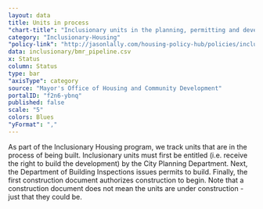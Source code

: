 ```yaml
---
layout: data
title: Units in process
"chart-title": "Inclusionary units in the planning, permitting and development process as of 2014 Q1"
category: "Inclusionary-Housing"
"policy-link": "http://jasonlally.com/housing-policy-hub/policies/inclusionary-housing/"
data: inclusionary/bmr_pipeline.csv
x: Status
column: Status
type: bar
"axisType": category
source: "Mayor's Office of Housing and Community Development"
portalID: "f2n6-ybnq"
published: false
scale: "5"
colors: Blues
"yFormat": ","
---
```


As part of the Inclusionary Housing program, we track units that are in the process of being built. Inclusionary units must first be entitled (i.e. receive the right to build the development) by the City Planning Department. Next, the Department of Building Inspections issues permits to build. Finally, the first construction document authorizes construction to begin. Note that a construction document does not mean the units are under construction - just that they could be.
